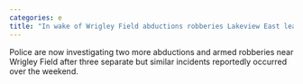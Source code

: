 ```yaml
---
categories: e
title: "In wake of Wrigley Field abductions robberies Lakeview East leaders want more police before busy holiday season"
---
```

Police are now investigating two more abductions and armed robberies near Wrigley Field after three separate but similar incidents reportedly occurred over the weekend.